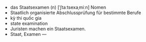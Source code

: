- das Staatsexamen (n)	[ˈʃtaːtsexaˌmiːn]	Nomen
- Staatlich organisierte Abschlussprüfung für bestimmte Berufe
- kỳ thi quốc gia
- state examination
- Juristen machen ein Staatsexamen.
- Staat, Examen	—